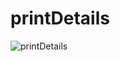 # printDetails

![printDetails](https://user-images.githubusercontent.com/6020549/149610569-f6a24a92-eaba-4016-9288-886e559d2885.jpg)

